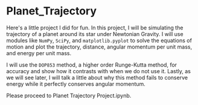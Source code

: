 # Planet_Trajectory
Here's a little project I did for fun. In this project, I will be simulating the trajectory of a planet around its star under Newtonian Gravity. I will use modules like `NumPy`, `SciPy`, and `matplotlib.pyplot` to solve the equations of motion and plot the trajectory, distance, angular momentum per unit mass, and energy per unit mass. 

I will use the `DOP853` method, a higher order Runge-Kutta method, for accuracy and show how it contrasts with when we do not use it. Lastly, as we will see later, I will talk a little about why this method fails to conserve energy while it perfectly conserves angular momentum.

Please proceed to Planet Trajectory Project.ipynb.
